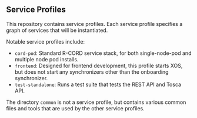 ## Service Profiles

This repository contains service profiles. Each service profile specifies a graph of services that will be instantiated. 

Notable service profiles include:

* `cord-pod`: Standard R-CORD service stack, for both single-node-pod and multiple node pod installs. 
* `frontend`: Designed for frontend development, this profile starts XOS, but does not start any synchronizers other than the onboarding synchronizer. 
* `test-standalone`: Runs a test suite that tests the REST API and Tosca API.

The directory `common` is not a service profile, but contains various common files and tools that are used by the other service profiles.
